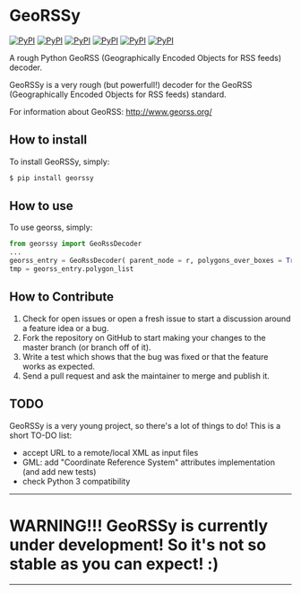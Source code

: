# GeoRSSy
[![PyPI](https://img.shields.io/pypi/v/georssy.svg)](https://pypi.python.org/pypi/georssy)
[![PyPI](https://img.shields.io/pypi/status/georssy.svg)](https://pypi.python.org/pypi/georssy)
[![PyPI](https://img.shields.io/pypi/l/georssy.svg)](https://pypi.python.org/pypi/georssy)
[![PyPI](https://img.shields.io/pypi/pyversions/georssy.svg)](https://pypi.python.org/pypi/georssy)
[![PyPI](https://img.shields.io/pypi/format/georssy.svg)](https://pypi.python.org/pypi/georssy)
[![PyPI](https://img.shields.io/pypi/wheel/georssy.svg)](https://pypi.python.org/pypi/georssy)

A rough Python GeoRSS (Geographically Encoded Objects for RSS feeds) decoder.

GeoRSSy is a very rough (but powerfull!) decoder for the GeoRSS (Geographically Encoded Objects for RSS feeds) standard.

For information about GeoRSS: http://www.georss.org/

## How to install
To install GeoRSSy, simply:
```bash
$ pip install georssy
```

## How to use
To use georss, simply:
```python
from georssy import GeoRssDecoder
...
georss_entry = GeoRssDecoder( parent_node = r, polygons_over_boxes = True )
tmp = georss_entry.polygon_list
```

## How to Contribute
1. Check for open issues or open a fresh issue to start a discussion around a feature idea or a bug.
2. Fork the repository on GitHub to start making your changes to the master branch (or branch off of it).
3. Write a test which shows that the bug was fixed or that the feature works as expected.
4. Send a pull request and ask the maintainer to merge and publish it.

## TODO
GeoRSSy is a very young project, so there's a lot of things to do! This is a short TO-DO list:
- accept URL to a remote/local XML as input files
- GML: add "Coordinate Reference System" attributes implementation (and add new tests)
- check Python 3 compatibility

---
# WARNING!!! GeoRSSy is currently under development! So it's not so stable as you can expect! :)
---
